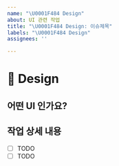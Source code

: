 ```yaml
---
name: "\U0001F484 Design"
about: UI 관련 작업
title: "\U0001F484 Design: 이슈제목"
labels: "\U0001F484 Design"
assignees: ''

---
```


# 💄 Design

## 어떤  UI 인가요?

## 작업 상세 내용

- [ ] TODO
- [ ] TODO
